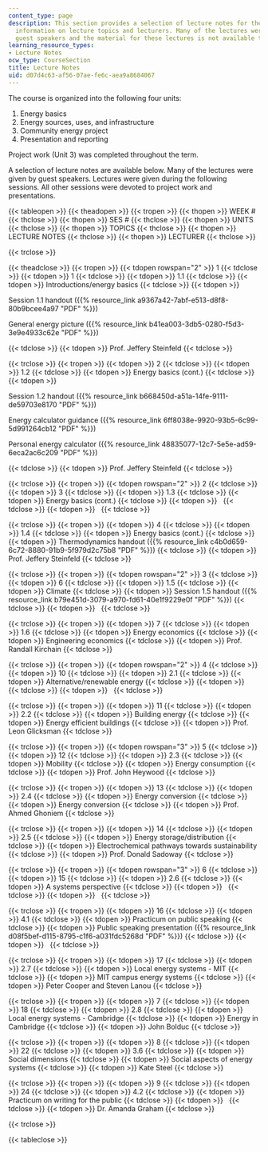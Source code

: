 ```yaml
---
content_type: page
description: This section provides a selection of lecture notes for the course and
  information on lecture topics and lecturers. Many of the lectures were given by
  guest speakers and the material for these lectures is not available to OCW users.
learning_resource_types:
- Lecture Notes
ocw_type: CourseSection
title: Lecture Notes
uid: d07d4c63-af56-07ae-fe6c-aea9a8684067
---
```


The course is organized into the following four units:

1.  Energy basics
2.  Energy sources, uses, and infrastructure
3.  Community energy project
4.  Presentation and reporting

Project work (Unit 3) was completed throughout the term.

A selection of lecture notes are available below. Many of the lectures were given by guest speakers. Lectures were given during the following sessions. All other sessions were devoted to project work and presentations.

{{< tableopen >}}
{{< theadopen >}}
{{< tropen >}}
{{< thopen >}}
WEEK #
{{< thclose >}}
{{< thopen >}}
SES #
{{< thclose >}}
{{< thopen >}}
UNITS
{{< thclose >}}
{{< thopen >}}
TOPICS
{{< thclose >}}
{{< thopen >}}
LECTURE NOTES
{{< thclose >}}
{{< thopen >}}
LECTURER
{{< thclose >}}

{{< trclose >}}

{{< theadclose >}}
{{< tropen >}}
{{< tdopen rowspan="2" >}}
1
{{< tdclose >}}
{{< tdopen >}}
1
{{< tdclose >}}
{{< tdopen >}}
1.1
{{< tdclose >}}
{{< tdopen >}}
Introductions/energy basics
{{< tdclose >}}
{{< tdopen >}}


Session 1.1 handout ({{% resource_link a9367a42-7abf-e513-d8f8-80b9bcee4a97 "PDF" %}})

General energy picture ({{% resource_link b41ea003-3db5-0280-f5d3-3e9e4933c62e "PDF" %}})


{{< tdclose >}}
{{< tdopen >}}
Prof. Jeffery Steinfeld
{{< tdclose >}}

{{< trclose >}}
{{< tropen >}}
{{< tdopen >}}
2
{{< tdclose >}}
{{< tdopen >}}
1.2
{{< tdclose >}}
{{< tdopen >}}
Energy basics (cont.)
{{< tdclose >}}
{{< tdopen >}}


Session 1.2 handout ({{% resource_link b668450d-a51a-14fe-9111-de59703e8170 "PDF" %}})

Energy calculator guidance ({{% resource_link 6ff8038e-9920-93b5-6c99-5d991264cb12 "PDF" %}})

Personal energy calculator ({{% resource_link 48835077-12c7-5e5e-ad59-6eca2ac6c209 "PDF" %}})


{{< tdclose >}}
{{< tdopen >}}
Prof. Jeffery Steinfeld
{{< tdclose >}}

{{< trclose >}}
{{< tropen >}}
{{< tdopen rowspan="2" >}}
2
{{< tdclose >}}
{{< tdopen >}}
3
{{< tdclose >}}
{{< tdopen >}}
1.3
{{< tdclose >}}
{{< tdopen >}}
Energy basics (cont.)
{{< tdclose >}}
{{< tdopen >}}
 
{{< tdclose >}}
{{< tdopen >}}
 
{{< tdclose >}}

{{< trclose >}}
{{< tropen >}}
{{< tdopen >}}
4
{{< tdclose >}}
{{< tdopen >}}
1.4
{{< tdclose >}}
{{< tdopen >}}
Energy basics (cont.)
{{< tdclose >}}
{{< tdopen >}}
Thermodynamics handout ({{% resource_link c4b0d659-6c72-8880-91b9-5f979d2c75b8 "PDF" %}})
{{< tdclose >}}
{{< tdopen >}}
Prof. Jeffery Steinfeld
{{< tdclose >}}

{{< trclose >}}
{{< tropen >}}
{{< tdopen rowspan="2" >}}
3
{{< tdclose >}}
{{< tdopen >}}
6
{{< tdclose >}}
{{< tdopen >}}
1.5
{{< tdclose >}}
{{< tdopen >}}
Climate
{{< tdclose >}}
{{< tdopen >}}
Session 1.5 handout ({{% resource_link b79e451d-3079-a970-fd61-40e1f9229e0f "PDF" %}})
{{< tdclose >}}
{{< tdopen >}}
 
{{< tdclose >}}

{{< trclose >}}
{{< tropen >}}
{{< tdopen >}}
7
{{< tdclose >}}
{{< tdopen >}}
1.6
{{< tdclose >}}
{{< tdopen >}}
Energy economics
{{< tdclose >}}
{{< tdopen >}}
Engineering economics
{{< tdclose >}}
{{< tdopen >}}
Prof. Randall Kirchain
{{< tdclose >}}

{{< trclose >}}
{{< tropen >}}
{{< tdopen rowspan="2" >}}
4
{{< tdclose >}}
{{< tdopen >}}
10
{{< tdclose >}}
{{< tdopen >}}
2.1
{{< tdclose >}}
{{< tdopen >}}
Alternative/renewable energy
{{< tdclose >}}
{{< tdopen >}}
 
{{< tdclose >}}
{{< tdopen >}}
 
{{< tdclose >}}

{{< trclose >}}
{{< tropen >}}
{{< tdopen >}}
11
{{< tdclose >}}
{{< tdopen >}}
2.2
{{< tdclose >}}
{{< tdopen >}}
Building energy
{{< tdclose >}}
{{< tdopen >}}
Energy efficient buildings
{{< tdclose >}}
{{< tdopen >}}
Prof. Leon Glicksman
{{< tdclose >}}

{{< trclose >}}
{{< tropen >}}
{{< tdopen rowspan="3" >}}
5
{{< tdclose >}}
{{< tdopen >}}
12
{{< tdclose >}}
{{< tdopen >}}
2.3
{{< tdclose >}}
{{< tdopen >}}
Mobility
{{< tdclose >}}
{{< tdopen >}}
Energy consumption
{{< tdclose >}}
{{< tdopen >}}
Prof. John Heywood
{{< tdclose >}}

{{< trclose >}}
{{< tropen >}}
{{< tdopen >}}
13
{{< tdclose >}}
{{< tdopen >}}
2.4
{{< tdclose >}}
{{< tdopen >}}
Energy conversion
{{< tdclose >}}
{{< tdopen >}}
Energy conversion
{{< tdclose >}}
{{< tdopen >}}
Prof. Ahmed Ghoniem
{{< tdclose >}}

{{< trclose >}}
{{< tropen >}}
{{< tdopen >}}
14
{{< tdclose >}}
{{< tdopen >}}
2.5
{{< tdclose >}}
{{< tdopen >}}
Energy storage/distribution
{{< tdclose >}}
{{< tdopen >}}
Electrochemical pathways towards sustainability
{{< tdclose >}}
{{< tdopen >}}
Prof. Donald Sadoway
{{< tdclose >}}

{{< trclose >}}
{{< tropen >}}
{{< tdopen rowspan="3" >}}
6
{{< tdclose >}}
{{< tdopen >}}
15
{{< tdclose >}}
{{< tdopen >}}
2.6
{{< tdclose >}}
{{< tdopen >}}
A systems perspective
{{< tdclose >}}
{{< tdopen >}}
 
{{< tdclose >}}
{{< tdopen >}}
 
{{< tdclose >}}

{{< trclose >}}
{{< tropen >}}
{{< tdopen >}}
16
{{< tdclose >}}
{{< tdopen >}}
4.1
{{< tdclose >}}
{{< tdopen >}}
Practicum on public speaking
{{< tdclose >}}
{{< tdopen >}}
Public speaking presentation ({{% resource_link d08f5bef-d115-8795-c1f6-a031fdc5268d "PDF" %}})
{{< tdclose >}}
{{< tdopen >}}
 
{{< tdclose >}}

{{< trclose >}}
{{< tropen >}}
{{< tdopen >}}
17
{{< tdclose >}}
{{< tdopen >}}
2.7
{{< tdclose >}}
{{< tdopen >}}
Local energy systems - MIT
{{< tdclose >}}
{{< tdopen >}}
MIT campus energy systems
{{< tdclose >}}
{{< tdopen >}}
Peter Cooper and Steven Lanou
{{< tdclose >}}

{{< trclose >}}
{{< tropen >}}
{{< tdopen >}}
7
{{< tdclose >}}
{{< tdopen >}}
18
{{< tdclose >}}
{{< tdopen >}}
2.8
{{< tdclose >}}
{{< tdopen >}}
Local energy systems - Cambridge
{{< tdclose >}}
{{< tdopen >}}
Energy in Cambridge
{{< tdclose >}}
{{< tdopen >}}
John Bolduc
{{< tdclose >}}

{{< trclose >}}
{{< tropen >}}
{{< tdopen >}}
8
{{< tdclose >}}
{{< tdopen >}}
22
{{< tdclose >}}
{{< tdopen >}}
3.6
{{< tdclose >}}
{{< tdopen >}}
Social dimensions
{{< tdclose >}}
{{< tdopen >}}
Social aspects of energy systems
{{< tdclose >}}
{{< tdopen >}}
Kate Steel
{{< tdclose >}}

{{< trclose >}}
{{< tropen >}}
{{< tdopen >}}
9
{{< tdclose >}}
{{< tdopen >}}
24
{{< tdclose >}}
{{< tdopen >}}
4.2
{{< tdclose >}}
{{< tdopen >}}
Practicum on writing for the public
{{< tdclose >}}
{{< tdopen >}}
 
{{< tdclose >}}
{{< tdopen >}}
Dr. Amanda Graham
{{< tdclose >}}

{{< trclose >}}

{{< tableclose >}}
